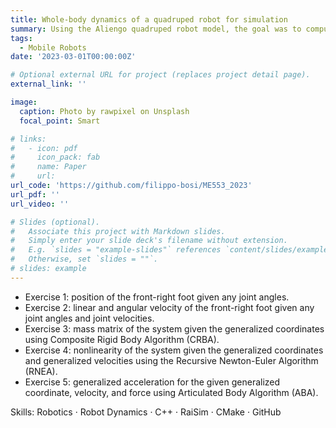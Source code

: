 ```yaml
---
title: Whole-body dynamics of a quadruped robot for simulation
summary: Using the Aliengo quadruped robot model, the goal was to compute different robot parameters with increasing difficulty.
tags:
  - Mobile Robots
date: '2023-03-01T00:00:00Z'

# Optional external URL for project (replaces project detail page).
external_link: ''

image:
  caption: Photo by rawpixel on Unsplash
  focal_point: Smart

# links:
#   - icon: pdf
#     icon_pack: fab
#     name: Paper
#     url: 
url_code: 'https://github.com/filippo-bosi/ME553_2023'
url_pdf: ''
url_video: ''

# Slides (optional).
#   Associate this project with Markdown slides.
#   Simply enter your slide deck's filename without extension.
#   E.g. `slides = "example-slides"` references `content/slides/example-slides.md`.
#   Otherwise, set `slides = ""`.
# slides: example
---
```


* Exercise 1: position of the front-right foot given any joint angles.
* Exercise 2: linear and angular velocity of the front-right foot given any joint angles and joint velocities.
* Exercise 3: mass matrix of the system given the generalized coordinates using Composite Rigid Body Algorithm (CRBA).
* Exercise 4: nonlinearity of the system given the generalized coordinates and generalized velocities using the Recursive Newton-Euler Algorithm (RNEA).
* Exercise 5: generalized acceleration for the given generalized coordinate, velocity, and force using Articulated Body Algorithm (ABA).

Skills: Robotics · Robot Dynamics · C++ · RaiSim · CMake · GitHub